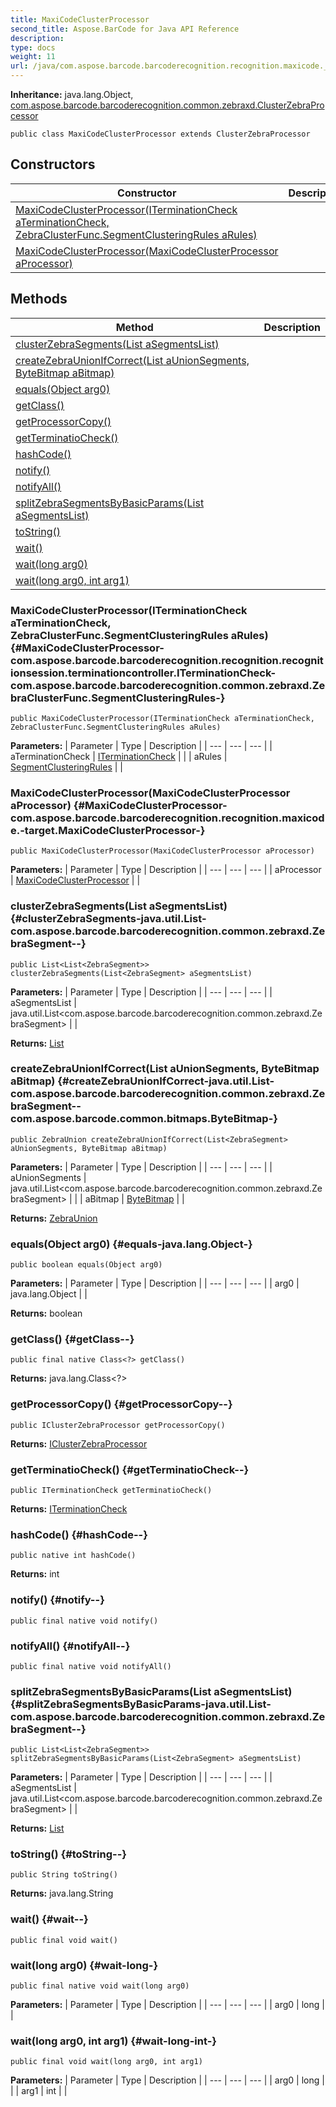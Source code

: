 ```yaml
---
title: MaxiCodeClusterProcessor
second_title: Aspose.BarCode for Java API Reference
description: 
type: docs
weight: 11
url: /java/com.aspose.barcode.barcoderecognition.recognition.maxicode._target/maxicodeclusterprocessor/
---
```

**Inheritance:**
java.lang.Object, [com.aspose.barcode.barcoderecognition.common.zebraxd.ClusterZebraProcessor](../../com.aspose.barcode.barcoderecognition.common.zebraxd/clusterzebraprocessor)
```
public class MaxiCodeClusterProcessor extends ClusterZebraProcessor
```
## Constructors

| Constructor | Description |
| --- | --- |
| [MaxiCodeClusterProcessor(ITerminationCheck aTerminationCheck, ZebraClusterFunc.SegmentClusteringRules aRules)](#MaxiCodeClusterProcessor-com.aspose.barcode.barcoderecognition.recognition.recognitionsession.terminationcontroller.ITerminationCheck-com.aspose.barcode.barcoderecognition.common.zebraxd.ZebraClusterFunc.SegmentClusteringRules-) |  |
| [MaxiCodeClusterProcessor(MaxiCodeClusterProcessor aProcessor)](#MaxiCodeClusterProcessor-com.aspose.barcode.barcoderecognition.recognition.maxicode.-target.MaxiCodeClusterProcessor-) |  |
## Methods

| Method | Description |
| --- | --- |
| [clusterZebraSegments(List<ZebraSegment> aSegmentsList)](#clusterZebraSegments-java.util.List-com.aspose.barcode.barcoderecognition.common.zebraxd.ZebraSegment--) |  |
| [createZebraUnionIfCorrect(List<ZebraSegment> aUnionSegments, ByteBitmap aBitmap)](#createZebraUnionIfCorrect-java.util.List-com.aspose.barcode.barcoderecognition.common.zebraxd.ZebraSegment--com.aspose.barcode.common.bitmaps.ByteBitmap-) |  |
| [equals(Object arg0)](#equals-java.lang.Object-) |  |
| [getClass()](#getClass--) |  |
| [getProcessorCopy()](#getProcessorCopy--) |  |
| [getTerminatioCheck()](#getTerminatioCheck--) |  |
| [hashCode()](#hashCode--) |  |
| [notify()](#notify--) |  |
| [notifyAll()](#notifyAll--) |  |
| [splitZebraSegmentsByBasicParams(List<ZebraSegment> aSegmentsList)](#splitZebraSegmentsByBasicParams-java.util.List-com.aspose.barcode.barcoderecognition.common.zebraxd.ZebraSegment--) |  |
| [toString()](#toString--) |  |
| [wait()](#wait--) |  |
| [wait(long arg0)](#wait-long-) |  |
| [wait(long arg0, int arg1)](#wait-long-int-) |  |
### MaxiCodeClusterProcessor(ITerminationCheck aTerminationCheck, ZebraClusterFunc.SegmentClusteringRules aRules) {#MaxiCodeClusterProcessor-com.aspose.barcode.barcoderecognition.recognition.recognitionsession.terminationcontroller.ITerminationCheck-com.aspose.barcode.barcoderecognition.common.zebraxd.ZebraClusterFunc.SegmentClusteringRules-}
```
public MaxiCodeClusterProcessor(ITerminationCheck aTerminationCheck, ZebraClusterFunc.SegmentClusteringRules aRules)
```


**Parameters:**
| Parameter | Type | Description |
| --- | --- | --- |
| aTerminationCheck | [ITerminationCheck](../../com.aspose.barcode.barcoderecognition.recognition.recognitionsession.terminationcontroller/iterminationcheck) |  |
| aRules | [SegmentClusteringRules](../../com.aspose.barcode.barcoderecognition.common.zebraxd/segmentclusteringrules) |  |

### MaxiCodeClusterProcessor(MaxiCodeClusterProcessor aProcessor) {#MaxiCodeClusterProcessor-com.aspose.barcode.barcoderecognition.recognition.maxicode.-target.MaxiCodeClusterProcessor-}
```
public MaxiCodeClusterProcessor(MaxiCodeClusterProcessor aProcessor)
```


**Parameters:**
| Parameter | Type | Description |
| --- | --- | --- |
| aProcessor | [MaxiCodeClusterProcessor](../../com.aspose.barcode.barcoderecognition.recognition.maxicode._target/maxicodeclusterprocessor) |  |

### clusterZebraSegments(List<ZebraSegment> aSegmentsList) {#clusterZebraSegments-java.util.List-com.aspose.barcode.barcoderecognition.common.zebraxd.ZebraSegment--}
```
public List<List<ZebraSegment>> clusterZebraSegments(List<ZebraSegment> aSegmentsList)
```




**Parameters:**
| Parameter | Type | Description |
| --- | --- | --- |
| aSegmentsList | java.util.List<com.aspose.barcode.barcoderecognition.common.zebraxd.ZebraSegment> |  |

**Returns:**
[List](../../java.util/list)
### createZebraUnionIfCorrect(List<ZebraSegment> aUnionSegments, ByteBitmap aBitmap) {#createZebraUnionIfCorrect-java.util.List-com.aspose.barcode.barcoderecognition.common.zebraxd.ZebraSegment--com.aspose.barcode.common.bitmaps.ByteBitmap-}
```
public ZebraUnion createZebraUnionIfCorrect(List<ZebraSegment> aUnionSegments, ByteBitmap aBitmap)
```




**Parameters:**
| Parameter | Type | Description |
| --- | --- | --- |
| aUnionSegments | java.util.List<com.aspose.barcode.barcoderecognition.common.zebraxd.ZebraSegment> |  |
| aBitmap | [ByteBitmap](../../com.aspose.barcode.common.bitmaps/bytebitmap) |  |

**Returns:**
[ZebraUnion](../../com.aspose.barcode.barcoderecognition.common.zebraxd/zebraunion)
### equals(Object arg0) {#equals-java.lang.Object-}
```
public boolean equals(Object arg0)
```




**Parameters:**
| Parameter | Type | Description |
| --- | --- | --- |
| arg0 | java.lang.Object |  |

**Returns:**
boolean
### getClass() {#getClass--}
```
public final native Class<?> getClass()
```




**Returns:**
java.lang.Class<?>
### getProcessorCopy() {#getProcessorCopy--}
```
public IClusterZebraProcessor getProcessorCopy()
```




**Returns:**
[IClusterZebraProcessor](../../com.aspose.barcode.barcoderecognition.common.zebraxd/iclusterzebraprocessor)
### getTerminatioCheck() {#getTerminatioCheck--}
```
public ITerminationCheck getTerminatioCheck()
```




**Returns:**
[ITerminationCheck](../../com.aspose.barcode.barcoderecognition.recognition.recognitionsession.terminationcontroller/iterminationcheck)
### hashCode() {#hashCode--}
```
public native int hashCode()
```




**Returns:**
int
### notify() {#notify--}
```
public final native void notify()
```




### notifyAll() {#notifyAll--}
```
public final native void notifyAll()
```




### splitZebraSegmentsByBasicParams(List<ZebraSegment> aSegmentsList) {#splitZebraSegmentsByBasicParams-java.util.List-com.aspose.barcode.barcoderecognition.common.zebraxd.ZebraSegment--}
```
public List<List<ZebraSegment>> splitZebraSegmentsByBasicParams(List<ZebraSegment> aSegmentsList)
```




**Parameters:**
| Parameter | Type | Description |
| --- | --- | --- |
| aSegmentsList | java.util.List<com.aspose.barcode.barcoderecognition.common.zebraxd.ZebraSegment> |  |

**Returns:**
[List](../../java.util/list)
### toString() {#toString--}
```
public String toString()
```




**Returns:**
java.lang.String
### wait() {#wait--}
```
public final void wait()
```




### wait(long arg0) {#wait-long-}
```
public final native void wait(long arg0)
```




**Parameters:**
| Parameter | Type | Description |
| --- | --- | --- |
| arg0 | long |  |

### wait(long arg0, int arg1) {#wait-long-int-}
```
public final void wait(long arg0, int arg1)
```




**Parameters:**
| Parameter | Type | Description |
| --- | --- | --- |
| arg0 | long |  |
| arg1 | int |  |

